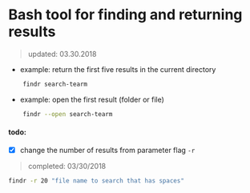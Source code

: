 # Bash tool for finding and returning results #
 > updated: 03.30.2018
 - example: return the first five results in the current directory
     
```bash
	findr search-tearm
```
 - example: open the first result (folder or file)

```bash
	findr --open search-tearm
```

#### todo: ####

 * [x] change the number of results from parameter flag ``-r``
 > completed: 03/30/2018
 ```bash
 findr -r 20 "file name to search that has spaces"
 ```